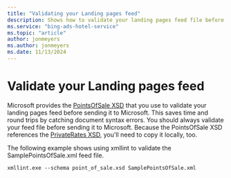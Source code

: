 ```yaml
---
title: "Validating your Landing pages feed"
description: Shows how to validate your landing pages feed file before sending it to Microsoft Advertising.
ms.service: "bing-ads-hotel-service"
ms.topic: "article"
author: jonmeyers
ms.author: jonmeyers
ms.date: 11/13/2024
---
```


# Validate your Landing pages feed

Microsoft provides the [PointsOfSale XSD](https://bhacstatic.z22.web.core.windows.net/schemas/point_of_sale.xsd) that you use to validate your landing pages feed before sending it to Microsoft. This saves time and round trips by catching document syntax errors. You should always validate your feed file before sending it to Microsoft. Because the PointsOfSale XSD references the [PrivateRates XSD](https://bhacstatic.z22.web.core.windows.net/schemas/private_rates.xsd), you'll need to copy it locally, too.

The following example shows using xmllint to validate the SamplePointsOfSale.xml feed file.

```
xmllint.exe --schema point_of_sale.xsd SamplePointsOfSale.xml
```
